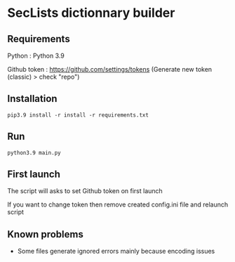 # SecLists dictionnary builder

## Requirements 

Python : Python 3.9

Github token : https://github.com/settings/tokens (Generate new token (classic) > check "repo")

## Installation

```shell
pip3.9 install -r install -r requirements.txt
```

## Run

```shell
python3.9 main.py 
```

## First launch 

The script will asks to set Github token on first launch 

If you want to change token then remove created config.ini file and relaunch script

## Known problems 

- Some files generate ignored errors mainly because encoding issues
